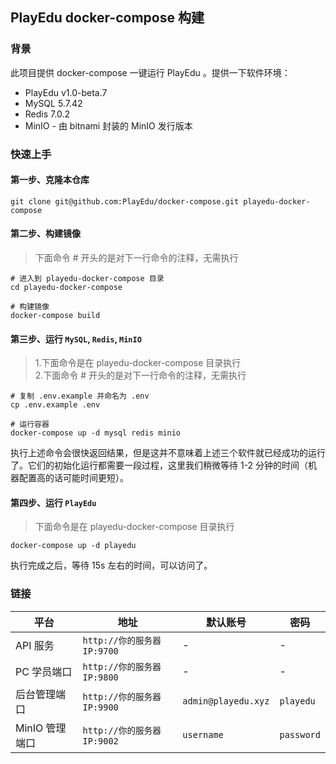 ## PlayEdu docker-compose 构建

### 背景

此项目提供 docker-compose 一键运行 PlayEdu 。提供一下软件环境：

+ PlayEdu v1.0-beta.7
+ MySQL 5.7.42
+ Redis 7.0.2
+ MinIO - 由 bitnami 封装的 MinIO 发行版本

### 快速上手

#### 第一步、克隆本仓库

```
git clone git@github.com:PlayEdu/docker-compose.git playedu-docker-compose
```

#### 第二步、构建镜像

> 下面命令 # 开头的是对下一行命令的注释，无需执行

```
# 进入到 playedu-docker-compose 目录
cd playedu-docker-compose

# 构建镜像
docker-compose build
```

#### 第三步、运行 `MySQL`, `Redis`, `MinIO`

> 1.下面命令是在 playedu-docker-compose 目录执行  
> 2.下面命令 # 开头的是对下一行命令的注释，无需执行  

```
# 复制 .env.example 并命名为 .env
cp .env.example .env

# 运行容器
docker-compose up -d mysql redis minio
```

执行上述命令会很快返回结果，但是这并不意味着上述三个软件就已经成功的运行了。它们的初始化运行都需要一段过程，这里我们稍微等待 1-2 分钟的时间（机器配置高的话可能时间更短）。

#### 第四步、运行 `PlayEdu`

> 下面命令是在 playedu-docker-compose 目录执行

```
docker-compose up -d playedu
```

执行完成之后，等待 15s 左右的时间，可以访问了。

### 链接

| 平台 | 地址 | 默认账号 | 密码 |
| --- | --- | --- | --- |
| API 服务 | `http://你的服务器IP:9700` | - | - |
| PC 学员端口 | `http://你的服务器IP:9800` | - | - |
| 后台管理端口 | `http://你的服务器IP:9900` | `admin@playedu.xyz` | `playedu` |
| MinIO 管理端口 | `http://你的服务器IP:9002` | `username` | `password` |


